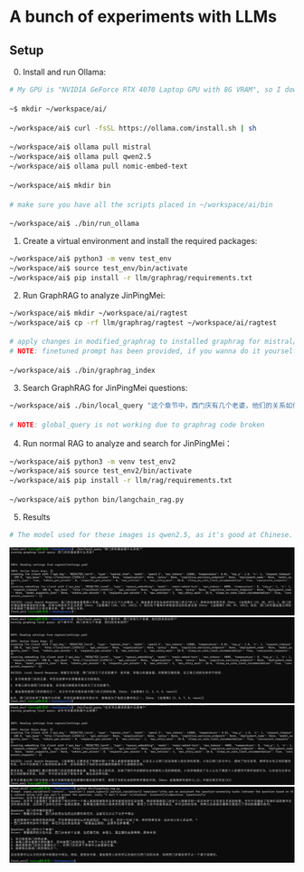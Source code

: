 # A bunch of experiments with LLMs

## Setup

0. Install and run Ollama:

```bash
# My GPU is "NVIDIA GeForce RTX 4070 Laptop GPU with 8G VRAM", so I downloaded 7B version models.

~$ mkdir ~/workspace/ai/

~/workspace/ai$ curl -fsSL https://ollama.com/install.sh | sh

~/workspace/ai$ ollama pull mistral
~/workspace/ai$ ollama pull qwen2.5
~/workspace/ai$ ollama pull nomic-embed-text

~/workspace/ai$ mkdir bin

# make sure you have all the scripts placed in ~/workspace/ai/bin

~/workspace/ai$ ./bin/run_ollama
```

1. Create a virtual environment and install the required packages:

```bash
~/workspace/ai$ python3 -m venv test_env
~/workspace/ai$ source test_env/bin/activate
~/workspace/ai$ pip install -r llm/graphrag/requirements.txt
```

2. Run GraphRAG to analyze JinPingMei:

```bash
~/workspace/ai$ mkdir ~/workspace/ai/ragtest
~/workspace/ai$ cp -rf llm/graphrag/ragtest ~/workspace/ai/ragtest

# apply changes in modified_graphrag to installed graphrag for mistral/qwen2.5 accordingly
# NOTE: finetuned prompt has been provided, if you wanna do it yourself, run ./bin/prompt_tuning

~/workspace/ai$ ./bin/graphrag_index
```

3. Search GraphRAG for JinPingMei questions:

```bash
~/workspace/ai$ ./bin/local_query "这个章节中，西门庆有几个老婆，他们的关系如何?"

# NOTE: global_query is not working due to graphrag code broken
```

4. Run normal RAG to analyze and search for JinPingMei：

```bash
~/workspace/ai$ python3 -m venv test_env2
~/workspace/ai$ source test_env2/bin/activate
~/workspace/ai$ pip install -r llm/rag/requirements.txt

~/workspace/ai$ python bin/langchain_rag.py
```

5. Results

```bash
# The model used for these images is qwen2.5, as it's good at Chinese.
```

![西门庆和潘金莲什么关系?](images/graphrag_sample1.png)
![这个章节中，西门庆有几个老婆，他们的关系如何?](images/graphrag_sample2.png)
![这本书主要讲的是什么故事?](images/graphrag_sample3.png)
![langchain_rag_questions](images/langchain_rag_sample1.png)
